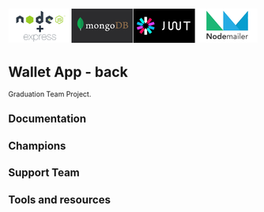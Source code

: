 ![Banner](./tools-banner.png)

# Wallet App - back

Graduation Team Project.

## Documentation

## Champions

## Support Team

## Tools and resources
